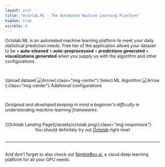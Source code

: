 ```yaml
---
layout: post
title: "Octolab.ML - The Automated Machine Learning Platform"
hidden: true
visible: 0
---
```


Octolab.ML is an automated machine learning platform to meet your daily statistical prediction needs. Free tier of the application allows your dataset to be
• <b>auto-cleaned</b> • <b>auto-preprocessed</b> • <b>predictions generated</b> • <b>visualizations generated</b>
when you supply us with the algorithm and other configurations.

<br>

Upload dataset
![Arrow](https://cdn4.iconfinder.com/data/icons/ionicons/512/icon-arrow-right-b-128.png){:class="img-center"}
Select ML Algorithm
![Arrow](https://cdn4.iconfinder.com/data/icons/ionicons/512/icon-arrow-right-b-128.png){:class="img-center"}
Additional configurations

<br>

<i>Designed and developed keeping in mind a beginner's difficulty in understanding machine learning frameworks.</i>

<br>
![Octolab Landing Page](/assets/octolab.png){:class="img-responsive"}

<br>
<center>You should definitely try out <a href="http://octolab.ml/">Octolab</a> right now!</center>
<br>
<hr><br>
And don't forget to also check out <a href="https://nimblebox.ai/">NimbleBox.ai</a>, a cloud deep learning platform for all your GPU needs.
